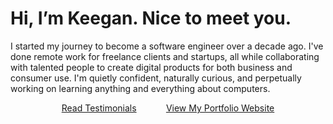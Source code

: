 # Hi, I’m Keegan. Nice to meet you.
I started my journey to become a software engineer over a decade ago. I've done remote work for freelance clients and startups, all while collaborating with talented people to create digital products for both business and consumer use. I'm quietly confident, naturally curious, and perpetually working on learning anything and everything about computers.
<div align = center>
  
[Read Testimonials](https://keeganbruer.com/#testimonials)
&nbsp;&nbsp;&nbsp;&nbsp;&nbsp;&nbsp;&nbsp;&nbsp;&nbsp;&nbsp;
[View My Portfolio Website](https://keeganbruer.com/)

</div>
